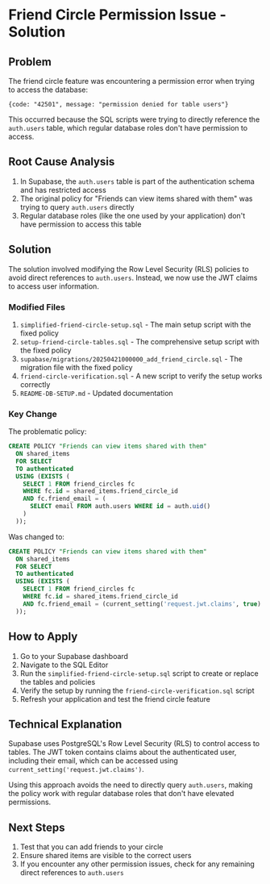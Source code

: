 # Friend Circle Permission Issue - Solution

## Problem

The friend circle feature was encountering a permission error when trying to access the database:

```
{code: "42501", message: "permission denied for table users"}
```

This occurred because the SQL scripts were trying to directly reference the `auth.users` table, which regular database roles don't have permission to access.

## Root Cause Analysis

1. In Supabase, the `auth.users` table is part of the authentication schema and has restricted access
2. The original policy for "Friends can view items shared with them" was trying to query `auth.users` directly
3. Regular database roles (like the one used by your application) don't have permission to access this table

## Solution

The solution involved modifying the Row Level Security (RLS) policies to avoid direct references to `auth.users`. Instead, we now use the JWT claims to access user information.

### Modified Files

1. `simplified-friend-circle-setup.sql` - The main setup script with the fixed policy
2. `setup-friend-circle-tables.sql` - The comprehensive setup script with the fixed policy
3. `supabase/migrations/20250421000000_add_friend_circle.sql` - The migration file with the fixed policy
4. `friend-circle-verification.sql` - A new script to verify the setup works correctly
5. `README-DB-SETUP.md` - Updated documentation

### Key Change

The problematic policy:

```sql
CREATE POLICY "Friends can view items shared with them"
  ON shared_items
  FOR SELECT
  TO authenticated
  USING (EXISTS (
    SELECT 1 FROM friend_circles fc
    WHERE fc.id = shared_items.friend_circle_id
    AND fc.friend_email = (
      SELECT email FROM auth.users WHERE id = auth.uid()
    )
  ));
```

Was changed to:

```sql
CREATE POLICY "Friends can view items shared with them"
  ON shared_items
  FOR SELECT
  TO authenticated
  USING (EXISTS (
    SELECT 1 FROM friend_circles fc
    WHERE fc.id = shared_items.friend_circle_id
    AND fc.friend_email = (current_setting('request.jwt.claims', true)::json->>'email')
  ));
```

## How to Apply

1. Go to your Supabase dashboard
2. Navigate to the SQL Editor
3. Run the `simplified-friend-circle-setup.sql` script to create or replace the tables and policies
4. Verify the setup by running the `friend-circle-verification.sql` script
5. Refresh your application and test the friend circle feature

## Technical Explanation

Supabase uses PostgreSQL's Row Level Security (RLS) to control access to tables. The JWT token contains claims about the authenticated user, including their email, which can be accessed using `current_setting('request.jwt.claims')`. 

Using this approach avoids the need to directly query `auth.users`, making the policy work with regular database roles that don't have elevated permissions.

## Next Steps

1. Test that you can add friends to your circle
2. Ensure shared items are visible to the correct users
3. If you encounter any other permission issues, check for any remaining direct references to `auth.users` 